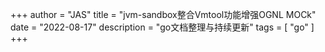+++
author = "JAS"
title = "jvm-sandbox整合Vmtool功能增强OGNL MOCk"
date = "2022-08-17"
description = "go文档整理与持续更新"
tags = [
    "go"
]
+++


